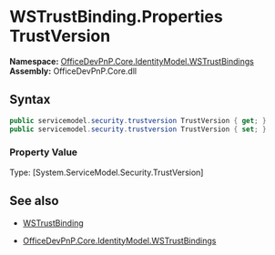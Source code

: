 # WSTrustBinding.Properties TrustVersion
**Namespace:** [OfficeDevPnP.Core.IdentityModel.WSTrustBindings](OfficeDevPnP.Core.IdentityModel.WSTrustBindings.md)  
**Assembly:** OfficeDevPnP.Core.dll  
## Syntax
```C#
public servicemodel.security.trustversion TrustVersion { get; }
public servicemodel.security.trustversion TrustVersion { set; }
```

### Property Value
Type: [System.ServiceModel.Security.TrustVersion] 

## See also
- [WSTrustBinding](WSTrustBinding.md) 

- [OfficeDevPnP.Core.IdentityModel.WSTrustBindings](OfficeDevPnP.Core.IdentityModel.WSTrustBindings.md)
